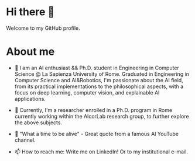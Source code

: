 # Hi there 👋

Welcome to my GitHub profile.
<!--
**PietroManganelliConforti/PietroManganelliConforti** is a ✨ _special_ ✨ repository because its `README.md` (this file) appears on your GitHub profile.

Here are some ideas to get you started:

- 🔭 I’m currently working on ...
- 🌱 I’m currently learning ...
- 👯 I’m looking to collaborate on ...
- 🤔 I’m looking for help with ...
- 💬 Ask me about ...
- 📫 How to reach me: ...
- 😄 Pronouns: ...
- ⚡ Fun fact: ...
-->
# About me

- 🌱 I am an AI enthusiast && Ph.D. student in Engineering in Computer Science @ La Sapienza University of Rome. Graduated in Engineering in Computer Science and AI&Robotics, I'm passionate about the AI field, from its practical implementations to the philosophical aspects, with a focus on deep learning, computer vision, and explainable AI applications. 

- 🔭 Currently, I'm a researcher enrolled in a Ph.D. program in Rome currently working within the AlcorLab research group, to further explore the above subjects.

- 💬 "What a time to be alive" - Great quote from a famous AI YouTube channel.

- 📫 How to reach me: Write me on LinkedIn! Or to my institutional e-mail.

